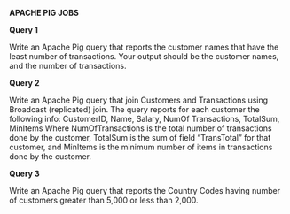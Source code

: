**APACHE PIG JOBS**

**Query 1**

Write an Apache Pig query that reports the customer names that have the least number of transactions. Your output should be the customer names, and the number of transactions.

**Query 2**

Write an Apache Pig query that join Customers and Transactions using Broadcast (replicated) join. The query reports for each customer the following info: CustomerID, Name, Salary, NumOf Transactions, TotalSum, MinItems Where NumOfTransactions is the total number of transactions done by the customer, TotalSum is the sum of field “TransTotal” for that customer, and MinItems is the minimum number of items in transactions done by the customer.

**Query 3**

Write an Apache Pig query that reports the Country Codes having number of customers greater than 5,000 or less than 2,000.

